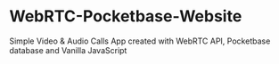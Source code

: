 # WebRTC-Pocketbase-Website
Simple Video &amp; Audio Calls App created with WebRTC API, Pocketbase database and Vanilla JavaScript
